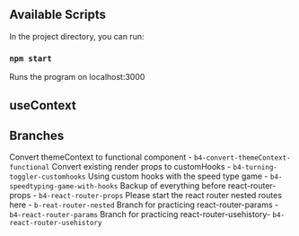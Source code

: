 

## Available Scripts

In the project directory, you can run:

### `npm start`

Runs the program on localhost:3000

## useContext 


## Branches
Convert themeContext to functional component -  `b4-convert-themeContext-functional`
Convert existing render props to customHooks -   `b4-turning-toggler-customhooks`
Using custom hooks with the speed type game -  `b4-speedtyping-game-with-hooks`
Backup of everything before react-router-props - `b4-react-router-props`
Please start the react router nested routes here - `b-reat-router-nested`
Branch for practicing react-router-params - `b4-react-router-params`
Branch for practicing react-router-usehistory- `b4-react-router-usehistory`

